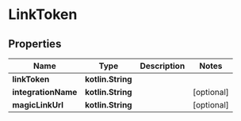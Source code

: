 
# LinkToken

## Properties
Name | Type | Description | Notes
------------ | ------------- | ------------- | -------------
**linkToken** | **kotlin.String** |  | 
**integrationName** | **kotlin.String** |  |  [optional]
**magicLinkUrl** | **kotlin.String** |  |  [optional]



